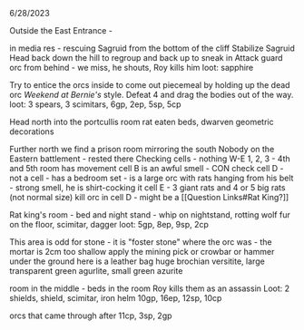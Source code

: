 6/28/2023

Outside the East Entrance - 

in media res - rescuing Sagruid from the bottom of the cliff
Stabilize Sagruid
Head back down the hill to regroup and back up to sneak in
Attack guard orc from behind - we miss, he shouts, Roy kills him
	loot: sapphire

Try to entice the orcs inside to come out piecemeal by holding up the dead orc *Weekend at Bernie's* style.  Defeat 4 and drag the bodies out of the way.
	loot: 3 spears, 3 scimitars, 6gp, 2ep, 5sp, 5cp

Head north into the portcullis room
rat eaten beds, dwarven geometric decorations

Further north we find a prison room mirroring the south
Nobody on the Eastern battlement - rested there
Checking cells - nothing W-E 1, 2, 3 - 4th and 5th room has movement
cell B is an awful smell - CON check
cell D - not a cell - has a bedroom set - is a large orc with rats hanging from his belt - strong smell, he is shirt-cocking it
cell E - 3 giant rats and 4 or 5 big rats (not normal size)
kill orc in cell D - might be a [[Question Links#Rat King?]]

Rat king's room - bed and night stand - whip on nightstand, rotting wolf fur on the floor, scimitar, dagger
	loot: 5gp, 8ep, 9sp, 2cp

This area is odd for stone - it is "foster stone" where the orc was - the mortar is 2cm too shallow
	apply the mining pick or crowbar or hammer
under the ground here is a leather bag
	huge brochian versitite, large transparent green agurlite, small green azurite

room in the middle - beds in the room
	Roy kills them as an assassin
	Loot: 2 shields, shield, scimitar, iron helm
	10gp, 16ep, 12sp, 10cp

orcs that came through after
	11cp, 3sp, 2gp



